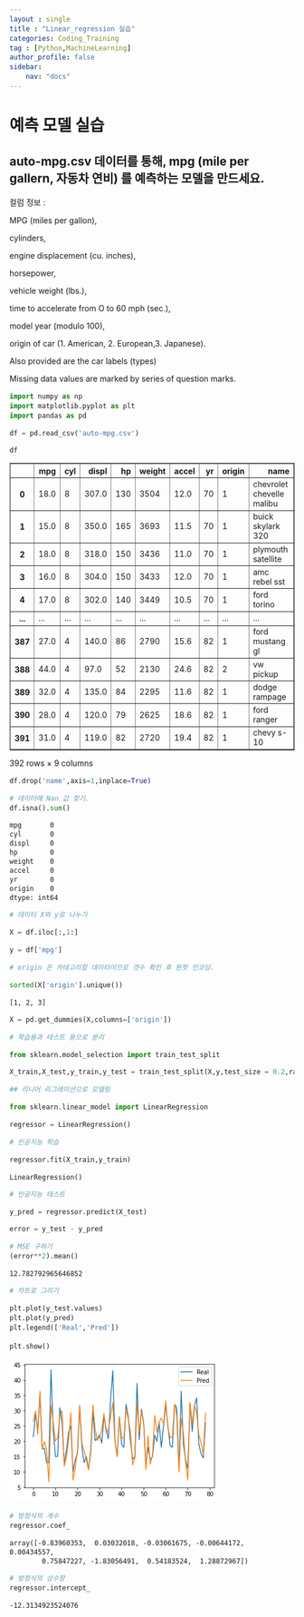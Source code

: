 ```yaml
---
layout : single
title : "Linear_regression 실습"
categories: Coding_Training
tag : [Python,MachineLearning]
author_profile: false
sidebar:
    nav: "docs"
---
```


# 예측 모델 실습

## auto-mpg.csv 데이터를 통해,  mpg (mile per gallern, 자동차 연비)  를 예측하는 모델을 만드세요.

컬럼 정보 :

MPG (miles per gallon),

cylinders,

engine displacement (cu. inches),

horsepower,

vehicle weight (lbs.),

time to accelerate from O to 60 mph (sec.),

model year (modulo 100),

origin of car (1. American, 2. European,3. Japanese).

Also provided are the car labels (types)

Missing data values are marked by series of question marks.


```python
import numpy as np
import matplotlib.pyplot as plt
import pandas as pd

```


```python
df = pd.read_csv('auto-mpg.csv')
```
```python
df
```




<div>
<style scoped>
    .dataframe tbody tr th:only-of-type {
        vertical-align: middle;
    }

    .dataframe tbody tr th {
        vertical-align: top;
    }

    .dataframe thead th {
        text-align: right;
    }
</style>
<table border="1" class="dataframe">
  <thead>
    <tr style="text-align: right;">
      <th></th>
      <th>mpg</th>
      <th>cyl</th>
      <th>displ</th>
      <th>hp</th>
      <th>weight</th>
      <th>accel</th>
      <th>yr</th>
      <th>origin</th>
      <th>name</th>
    </tr>
  </thead>
  <tbody>
    <tr>
      <th>0</th>
      <td>18.0</td>
      <td>8</td>
      <td>307.0</td>
      <td>130</td>
      <td>3504</td>
      <td>12.0</td>
      <td>70</td>
      <td>1</td>
      <td>chevrolet chevelle malibu</td>
    </tr>
    <tr>
      <th>1</th>
      <td>15.0</td>
      <td>8</td>
      <td>350.0</td>
      <td>165</td>
      <td>3693</td>
      <td>11.5</td>
      <td>70</td>
      <td>1</td>
      <td>buick skylark 320</td>
    </tr>
    <tr>
      <th>2</th>
      <td>18.0</td>
      <td>8</td>
      <td>318.0</td>
      <td>150</td>
      <td>3436</td>
      <td>11.0</td>
      <td>70</td>
      <td>1</td>
      <td>plymouth satellite</td>
    </tr>
    <tr>
      <th>3</th>
      <td>16.0</td>
      <td>8</td>
      <td>304.0</td>
      <td>150</td>
      <td>3433</td>
      <td>12.0</td>
      <td>70</td>
      <td>1</td>
      <td>amc rebel sst</td>
    </tr>
    <tr>
      <th>4</th>
      <td>17.0</td>
      <td>8</td>
      <td>302.0</td>
      <td>140</td>
      <td>3449</td>
      <td>10.5</td>
      <td>70</td>
      <td>1</td>
      <td>ford torino</td>
    </tr>
    <tr>
      <th>...</th>
      <td>...</td>
      <td>...</td>
      <td>...</td>
      <td>...</td>
      <td>...</td>
      <td>...</td>
      <td>...</td>
      <td>...</td>
      <td>...</td>
    </tr>
    <tr>
      <th>387</th>
      <td>27.0</td>
      <td>4</td>
      <td>140.0</td>
      <td>86</td>
      <td>2790</td>
      <td>15.6</td>
      <td>82</td>
      <td>1</td>
      <td>ford mustang gl</td>
    </tr>
    <tr>
      <th>388</th>
      <td>44.0</td>
      <td>4</td>
      <td>97.0</td>
      <td>52</td>
      <td>2130</td>
      <td>24.6</td>
      <td>82</td>
      <td>2</td>
      <td>vw pickup</td>
    </tr>
    <tr>
      <th>389</th>
      <td>32.0</td>
      <td>4</td>
      <td>135.0</td>
      <td>84</td>
      <td>2295</td>
      <td>11.6</td>
      <td>82</td>
      <td>1</td>
      <td>dodge rampage</td>
    </tr>
    <tr>
      <th>390</th>
      <td>28.0</td>
      <td>4</td>
      <td>120.0</td>
      <td>79</td>
      <td>2625</td>
      <td>18.6</td>
      <td>82</td>
      <td>1</td>
      <td>ford ranger</td>
    </tr>
    <tr>
      <th>391</th>
      <td>31.0</td>
      <td>4</td>
      <td>119.0</td>
      <td>82</td>
      <td>2720</td>
      <td>19.4</td>
      <td>82</td>
      <td>1</td>
      <td>chevy s-10</td>
    </tr>
  </tbody>
</table>
<p>392 rows × 9 columns</p>
</div>


```python
df.drop('name',axis=1,inplace=True)
```


```python
# 데이터에 Nan 값 찾기.
df.isna().sum()
```




    mpg       0
    cyl       0
    displ     0
    hp        0
    weight    0
    accel     0
    yr        0
    origin    0
    dtype: int64




```python
# 데이터 X와 y로 나누기
```


```python
X = df.iloc[:,1:]
```


```python
y = df['mpg']
```


```python
# origin 은 카테고리컬 데이터이므로 갯수 확인 후 원핫 인코딩.
```


```python
sorted(X['origin'].unique())
```




    [1, 2, 3]




```python
X = pd.get_dummies(X,columns=['origin'])
```


```python
# 학습용과 테스트 용으로 분리
```


```python
from sklearn.model_selection import train_test_split
```


```python
X_train,X_test,y_train,y_test = train_test_split(X,y,test_size = 0.2,random_state=10)
```


```python
## 리니어 리그레이션으로 모델링
```


```python
from sklearn.linear_model import LinearRegression
```


```python
regressor = LinearRegression()
```


```python
# 인공지능 학습
```


```python
regressor.fit(X_train,y_train)
```




    LinearRegression()




```python
# 인공지능 테스트
```


```python
y_pred = regressor.predict(X_test)
```


```python
error = y_test - y_pred
```


```python
# MSE 구하기
(error**2).mean()
```




    12.782792965646852




```python
# 차트로 그리기
```


```python
plt.plot(y_test.values)
plt.plot(y_pred)
plt.legend(['Real','Pred'])

plt.show()
```


    
![12](/images/26.png)
    



```python
# 방정식의 계수
regressor.coef_
```




    array([-0.83960353,  0.03032018, -0.03061675, -0.00644172,  0.00434557,
            0.75847227, -1.83056491,  0.54183524,  1.28872967])




```python
# 방정식의 상수항
regressor.intercept_
```




    -12.3134923524076


